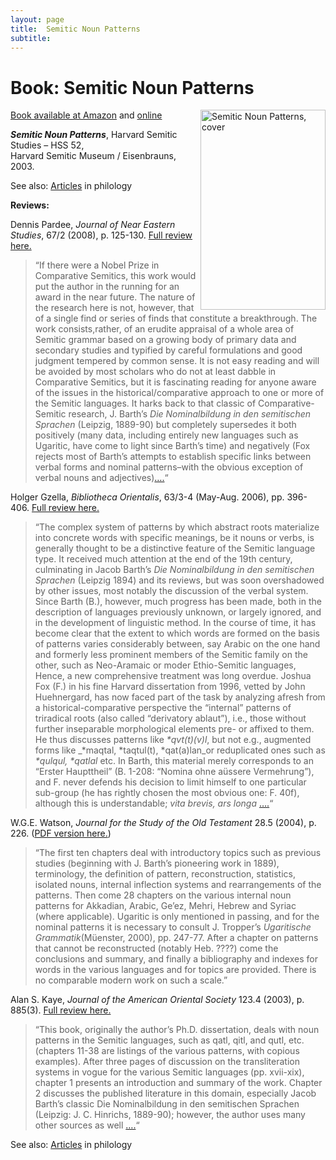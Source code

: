 ```yaml
---
layout: page
title:  Semitic Noun Patterns
subtitle:
---
```


Book: Semitic Noun Patterns
===========================
 

<img src="https://static.hwpi.harvard.edu/files/styles/book_cover/public/semitic/files/foxsemiti.jpg" width='200' height='320' alt='Semitic Noun Patterns, cover' align='right' /> 

[Book available at Amazon](https://www.amazon.com/Semitic-Noun-Patterns-Harvard-Studies/dp/1575069091) and [online](http://bit.ly/2qK8mC0)

**_Semitic Noun Patterns_**, Harvard Semitic Studies – HSS 52,  
Harvard Semitic Museum / Eisenbrauns, 2003.


See also: [Articles](../philology) in philology


**Reviews:**

Dennis Pardee, _Journal of Near Eastern Studies_, 67/2 (2008), p. 125-130. [Full review here.](/wp-content/uploads/2014/10/Pardee_review_of_Fox_Noun_Patterns.pdf)

> “If there were a Nobel Prize in Comparative Semitics, this work would put the author in the running for an award in the near future. The nature of the research here is not, however, that of a single find or series of finds that constitute a breakthrough. The work consists,rather, of an erudite appraisal of a whole area of Semitic grammar based on a growing body of primary data and secondary studies and typified by careful formulations and good judgment tempered by common sense. It is not easy reading and will be avoided by most scholars who do not at least dabble in Comparative Semitics, but it is fascinating reading for anyone aware of the issues in the historical/comparative approach to one or more of the Semitic languages. It harks back to that classic of Comparative-Semitic research, J. Barth’s _Die Nominalbildung in den semitischen Sprachen_ (Leipzig, 1889-90) but completely supersedes it both positively (many data, including entirely new languages such as Ugaritic, have come to light since Barth’s time) and negatively (Fox rejects most of Barth’s attempts to establish specific links between verbal forms and nominal patterns–with the obvious exception of verbal nouns and adjectives)[….](/wp-content/uploads/2014/10/Pardee_review_of_Fox_Noun_Patterns.pdf)“

Holger Gzella, _Bibliotheca Orientalis_, 63/3-4 (May-Aug. 2006), pp. 396-406. [Full review here.](/wp-content/uploads/2014/10/Gzella-review_of_Fox__Noun_Patterns.pdf)

> “The complex system of patterns by which abstract roots materialize into concrete words with specific meanings, be it nouns or verbs, is generally thought to be a distinctive feature of the Semitic language type. It received much attention at the end of the 19th century, culminating in Jacob Barth’s _Die Nominalbildung in den semitischen Sprachen_ (Leipzig 1894) and its reviews, but was soon overshadowed by other issues, most notably the discussion of the verbal system. Since Barth (B.), however, much progress has been made, both in the description of languages previously unknown, or largely ignored, and in the development of linguistic method. In the course of time, it has become clear that the extent to which words are formed on the basis of patterns varies considerably between, say Arabic on the one hand and formerly less prominent members of the Semitic family on the other, such as Neo-Aramaic or moder Ethio-Semitic languages, Hence, a new comprehensive treatment was long overdue. Joshua Fox (F.) in his fine Harvard dissertation from 1996, vetted by John Huehnergard, has now faced part of the task by analyzing afresh from a historical-comparative perspective the “internal” patterns of triradical roots (also called “derivatory ablaut”), i.e., those without further inseparable morphological elements pre- or affixed to them. He thus discusses patterns like _\*qvt(t)(v)l_, but not e.g., augmented forms like _\*maqtal, \*taqtul(t), \*qat(a)lan_or reduplicated ones such as _\*qulqul, \*qatlal_ etc. In Barth, this material merely corresponds to an “Erster Haupttheil” (B. 1-208: “Nomina ohne aüssere Vermehrung”), and F. never defends his decision to limit himself to one particular sub-group (he has rightly chosen the most obvious one: F. 40f), although this is understandable; _vita brevis, ars longa_ [….](/wp-content/uploads/2014/10/Gzella-review_of_Fox__Noun_Patterns.pdf)“

W.G.E. Watson, _Journal for the Study of the Old Testament_ 28.5 (2004), p. 226. ([PDF version here.](/wp-content/uploads/2014/10/Watson_review_of_Fox_Noun_Patterns.pdf))

> “The first ten chapters deal with introductory topics such as previous studies (beginning with J. Barth’s pioneering work in 1889), terminology, the definition of pattern, reconstruction, statistics, isolated nouns, internal inflection systems and rearrangements of the patterns. Then come 28 chapters on the various internal noun patterns for Akkadian, Arabic, Ge’ez, Mehri, Hebrew and Syriac (where applicable). Ugaritic is only mentioned in passing, and for the nominal patterns it is necessary to consult J. Tropper’s _Ugaritische Grammatik_(Müenster, 2000), pp. 247-77. After a chapter on patterns that cannot be reconstructed (notably Heb. ????) come the conclusions and summary, and finally a bibliography and indexes for words in the various languages and for topics are provided. There is no comparable modern work on such a scale.”

Alan S. Kaye, _Journal of the American Oriental Society_ 123.4 (2003), p. 885(3). [Full review here.](/wp-content/uploads/2014/10/Kaye_review_of_Fox_Noun_Patterns.pdf)

> “This book, originally the author’s Ph.D. dissertation, deals with noun patterns in the Semitic languages, such as qatl, qitl, and qutl, etc. (chapters 11-38 are listings of the various patterns, with copious examples). After three pages of discussion on the transliteration systems in vogue for the various Semitic languages (pp. xvii-xix), chapter 1 presents an introduction and summary of the work. Chapter 2 discusses the published literature in this domain, especially Jacob Barth’s classic Die Nominalbildung in den semitischen Sprachen (Leipzig: J. C. Hinrichs, 1889-90); however, the author uses many other sources as well [….](/wp-content/uploads/2014/10/Kaye_review_of_Fox_Noun_Patterns.pdf)“

See also: [Articles](../philology) in philology
